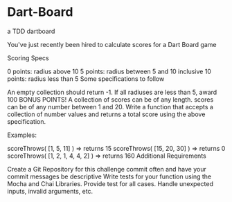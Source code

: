 # Dart-Board
a TDD dartboard

You've just recently been hired to calculate scores for a Dart Board game

Scoring Specs

0 points: radius above 10
5 points: radius between 5 and 10 inclusive
10 points: radius less than 5
Some specifications to follow

An empty collection should return -1.
If all radiuses are less than 5, award 100 BONUS POINTS!
A collection of scores can be of any length.
scores can be of any number between 1 and 20.
Write a function that accepts a collection of number values and returns a total score using the above specification.

Examples:

scoreThrows( [1, 5, 11] ) => returns 15 
scoreThrows( [15, 20, 30] ) => returns 0
scoreThrows( [1, 2, 1, 4, 4, 2] ) => returns 160
Additional Requirements

Create a Git Repository for this challenge
commit often and have your commit messages be descriptive
Write tests for your function using the Mocha and Chai Libraries.
Provide test for all cases. Handle unexpected inputs, invalid arguments, etc.
